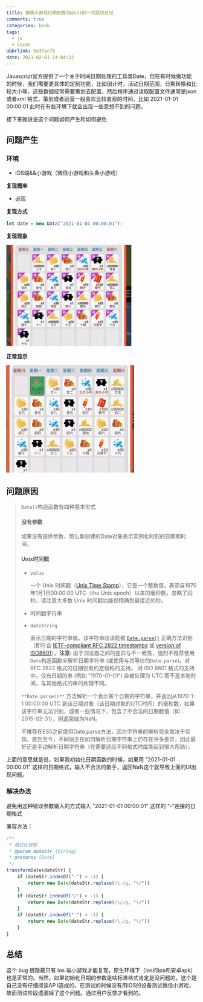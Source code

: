 ```yaml
---
title: 微信小游戏日期函数(Date)的一次踩坑日记
comments: true
categories: book
tags:
  - js
  - Cocos
abbrlink: 5e37acf8
date: 2021-02-01 14:04:22
---
```


Javascript官方提供了一个关于时间日期处理的工具类Date，但在有时候做功能的时候，我们需要更具体的定制功能，比如倒计时，活动日期范围，日期转换和比较大小等，这些数据经常需要策划去配置，然后程序通过读取配置文件通常是json 或者xml 格式，策划或者运营一般喜欢比较直观的时间，比如 2021-01-01 00:00:01 此时在有些环境下就会出现一些意想不到的问题。
<!--more-->
接下来就说说这个问题如何产生和如何避免

## 问题产生

### 环境

- iOS端&&小游戏（微信小游戏和头条小游戏）

**复现概率**

- 必现

**复现方式**

```javascript
let date = new Data("2021-01-01 00:00:01");
```

**复现现象**

![image-20210201141353203](微信小游戏日期函数-Date-的一次踩坑日记/image-20210201141353203.png)

**正常显示**

![image-20210201141556710](微信小游戏日期函数-Date-的一次踩坑日记/image-20210201141556710.png)

## 问题原因

> `Date()`构造函数有四种基本形式
>
> #### 没有参数
>
> 如果没有提供参数，那么新创建的Date对象表示实例化时刻的日期和时间。
>
> #### Unix时间戳
>
> - `value`
>
>   一个 Unix 时间戳（[Unix Time Stamp](http://pubs.opengroup.org/onlinepubs/9699919799/basedefs/V1_chap04.html#tag_04_16)），它是一个整数值，表示自1970年1月1日00:00:00 UTC（the Unix epoch）以来的毫秒数，忽略了闰秒。请注意大多数 Unix 时间戳功能仅精确到最接近的秒。
>
> - 时间戳字符串
>
> - `dateString`
>
>   表示日期的字符串值。该字符串应该能被 [`Date.parse()`](https://developer.mozilla.org/zh-CN/docs/Web/JavaScript/Reference/Global_Objects/Date/parse) 正确方法识别（即符合 [IETF-compliant RFC 2822 timestamps](http://tools.ietf.org/html/rfc2822#page-14) 或 [version of ISO8601](http://www.ecma-international.org/ecma-262/5.1/#sec-15.9.1.15)）。**注意:** 由于浏览器之间的差异与不一致性，强烈不推荐使用`Date`构造函数来解析日期字符串 (或使用与其等价的`Date.parse`)。对 RFC 2822 格式的日期仅有约定俗称的支持。 对 ISO 8601 格式的支持中，仅有日期的串 (例如 "1970-01-01") 会被处理为 UTC 而不是本地时间，与其他格式的串的处理不同。
>
> 
>
> `**Date.parse()**` 方法解析一个表示某个日期的字符串，并返回从1970-1-1 00:00:00 UTC 到该日期对象（该日期对象的UTC时间）的毫秒数，如果该字符串无法识别，或者一些情况下，包含了不合法的日期数值（如：2015-02-31），则返回值为NaN。
>
> 不推荐在ES5之前使用Date.parse方法，因为字符串的解析完全取决于实现。直到至今，不同宿主在如何解析日期字符串上仍存在许多差异，因此最好还是手动解析日期字符串（在需要适应不同格式时库能起到很大帮助）。   

上面的意思就是说，如果我初始化日期函数的时候，如果用  "2021-01-01 00:00:01" 这样的日期格式，输入不合法的歌手，返回NaN这个就导致上面的UI出现问题。

### 解决办法

避免用这种错误参数输入的方式输入 "2021-01-01 00:00:01" 这样的 “-”连接的日期格式

兼容方法：

```javascript
/**
 * 格式化日期
 * @param dateStr {String}
 * @returns {Date}
 */
transformDate(dateStr) {
    if (dateStr.indexOf("-") > -1) {
        return new Date(dateStr.replace(/\-/g, "\/"))
    }
    if (dateStr.indexOf("/") > -1) {
        return new Date(dateStr.replace(/\//g, "\/"))
    }
    if (dateStr.indexOf(".") > -1) {
        return new Date(dateStr.replace(/\./g, "\/"))
    }
}
```

## 总结

这个 bug 很隐蔽只有 ios 端小游戏才能复现，原生环境下（ios的ipa和安卓apk）也是正常的。当然，如果初始化日期的参数是啥标准格式肯定是没问题的，这个是自己没有仔细阅读AP I造成的，在测试的时候没有用iOS的设备测试微信小游戏，故而测试阶段遗漏掉了这个问题。通过用户反馈才看到的。